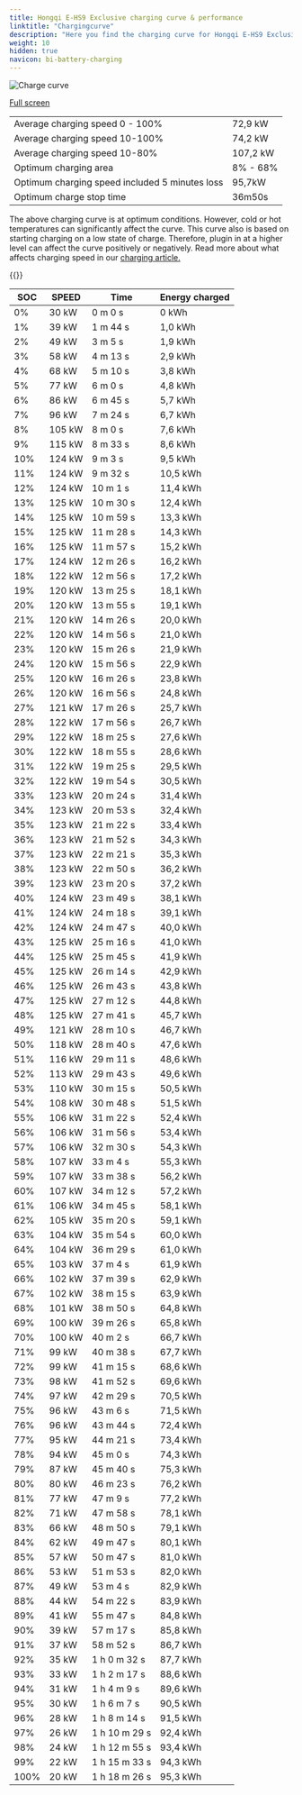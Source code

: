```yaml
---
title: Hongqi E-HS9 Exclusive charging curve & performance
linktitle: "Chargingcurve"
description: "Here you find the charging curve for Hongqi E-HS9 Exclusive. "
weight: 10
hidden: true
navicon: bi-battery-charging
---
```

<!-- markdownlint-disable MD033 -->
<img src="../chargingcurve.svg" alt="Charge curve" class="img-fluid">

[Full screen](../chargingcurve.svg)


<table class="table table-striped">
<tbody>
<tr>
<td>Average charging speed 0 - 100% </td><td>72,9 kW</td>
</tr>
<tr>
<td>Average charging speed 10-100% </td><td>74,2 kW</td>
</tr>
<tr>
<td>Average charging speed 10-80% </td><td>107,2 kW</td>
</tr>
<tr>
<td>Optimum charging area</td><td>8% - 68%</td>
</tr>
<tr>
<td>Optimum charging speed included 5 minutes loss</td><td>95,7kW</td>
</tr>
<tr>
<td>Optimum charge stop time </td><td>36m50s</td>
</tr>
</tbody>
</table>


The above charging curve is at optimum conditions. However, cold or hot temperatures can significantly affect the curve. This curve also is based on starting charging on a low state of charge. Therefore, plugin in at a higher level can affect the curve positively or negatively. Read more about what affects charging speed in our [charging article.](../../../../../technology/battery/charging/) 


{{<evkxdisplayaddarticle />}}
<table class="table table-striped">
<thead>
<tr><th>SOC</th><th>SPEED</th><th>Time</th><th>Energy charged</th></tr>
</thead>
<tbody>
<tr>
<td>0%</td><td>30 kW</td><td> 0 m 0 s </td><td>0 kWh </td>
</tr>
<tr>
<td>1%</td><td>39 kW</td><td> 1 m 44 s </td><td>1,0 kWh </td>
</tr>
<tr>
<td>2%</td><td>49 kW</td><td> 3 m 5 s </td><td>1,9 kWh </td>
</tr>
<tr>
<td>3%</td><td>58 kW</td><td> 4 m 13 s </td><td>2,9 kWh </td>
</tr>
<tr>
<td>4%</td><td>68 kW</td><td> 5 m 10 s </td><td>3,8 kWh </td>
</tr>
<tr>
<td>5%</td><td>77 kW</td><td> 6 m 0 s </td><td>4,8 kWh </td>
</tr>
<tr>
<td>6%</td><td>86 kW</td><td> 6 m 45 s </td><td>5,7 kWh </td>
</tr>
<tr>
<td>7%</td><td>96 kW</td><td> 7 m 24 s </td><td>6,7 kWh </td>
</tr>
<tr>
<td>8%</td><td>105 kW</td><td> 8 m 0 s </td><td>7,6 kWh </td>
</tr>
<tr>
<td>9%</td><td>115 kW</td><td> 8 m 33 s </td><td>8,6 kWh </td>
</tr>
<tr>
<td>10%</td><td>124 kW</td><td> 9 m 3 s </td><td>9,5 kWh </td>
</tr>
<tr>
<td>11%</td><td>124 kW</td><td> 9 m 32 s </td><td>10,5 kWh </td>
</tr>
<tr>
<td>12%</td><td>124 kW</td><td> 10 m 1 s </td><td>11,4 kWh </td>
</tr>
<tr>
<td>13%</td><td>125 kW</td><td> 10 m 30 s </td><td>12,4 kWh </td>
</tr>
<tr>
<td>14%</td><td>125 kW</td><td> 10 m 59 s </td><td>13,3 kWh </td>
</tr>
<tr>
<td>15%</td><td>125 kW</td><td> 11 m 28 s </td><td>14,3 kWh </td>
</tr>
<tr>
<td>16%</td><td>125 kW</td><td> 11 m 57 s </td><td>15,2 kWh </td>
</tr>
<tr>
<td>17%</td><td>124 kW</td><td> 12 m 26 s </td><td>16,2 kWh </td>
</tr>
<tr>
<td>18%</td><td>122 kW</td><td> 12 m 56 s </td><td>17,2 kWh </td>
</tr>
<tr>
<td>19%</td><td>120 kW</td><td> 13 m 25 s </td><td>18,1 kWh </td>
</tr>
<tr>
<td>20%</td><td>120 kW</td><td> 13 m 55 s </td><td>19,1 kWh </td>
</tr>
<tr>
<td>21%</td><td>120 kW</td><td> 14 m 26 s </td><td>20,0 kWh </td>
</tr>
<tr>
<td>22%</td><td>120 kW</td><td> 14 m 56 s </td><td>21,0 kWh </td>
</tr>
<tr>
<td>23%</td><td>120 kW</td><td> 15 m 26 s </td><td>21,9 kWh </td>
</tr>
<tr>
<td>24%</td><td>120 kW</td><td> 15 m 56 s </td><td>22,9 kWh </td>
</tr>
<tr>
<td>25%</td><td>120 kW</td><td> 16 m 26 s </td><td>23,8 kWh </td>
</tr>
<tr>
<td>26%</td><td>120 kW</td><td> 16 m 56 s </td><td>24,8 kWh </td>
</tr>
<tr>
<td>27%</td><td>121 kW</td><td> 17 m 26 s </td><td>25,7 kWh </td>
</tr>
<tr>
<td>28%</td><td>122 kW</td><td> 17 m 56 s </td><td>26,7 kWh </td>
</tr>
<tr>
<td>29%</td><td>122 kW</td><td> 18 m 25 s </td><td>27,6 kWh </td>
</tr>
<tr>
<td>30%</td><td>122 kW</td><td> 18 m 55 s </td><td>28,6 kWh </td>
</tr>
<tr>
<td>31%</td><td>122 kW</td><td> 19 m 25 s </td><td>29,5 kWh </td>
</tr>
<tr>
<td>32%</td><td>122 kW</td><td> 19 m 54 s </td><td>30,5 kWh </td>
</tr>
<tr>
<td>33%</td><td>123 kW</td><td> 20 m 24 s </td><td>31,4 kWh </td>
</tr>
<tr>
<td>34%</td><td>123 kW</td><td> 20 m 53 s </td><td>32,4 kWh </td>
</tr>
<tr>
<td>35%</td><td>123 kW</td><td> 21 m 22 s </td><td>33,4 kWh </td>
</tr>
<tr>
<td>36%</td><td>123 kW</td><td> 21 m 52 s </td><td>34,3 kWh </td>
</tr>
<tr>
<td>37%</td><td>123 kW</td><td> 22 m 21 s </td><td>35,3 kWh </td>
</tr>
<tr>
<td>38%</td><td>123 kW</td><td> 22 m 50 s </td><td>36,2 kWh </td>
</tr>
<tr>
<td>39%</td><td>123 kW</td><td> 23 m 20 s </td><td>37,2 kWh </td>
</tr>
<tr>
<td>40%</td><td>124 kW</td><td> 23 m 49 s </td><td>38,1 kWh </td>
</tr>
<tr>
<td>41%</td><td>124 kW</td><td> 24 m 18 s </td><td>39,1 kWh </td>
</tr>
<tr>
<td>42%</td><td>124 kW</td><td> 24 m 47 s </td><td>40,0 kWh </td>
</tr>
<tr>
<td>43%</td><td>125 kW</td><td> 25 m 16 s </td><td>41,0 kWh </td>
</tr>
<tr>
<td>44%</td><td>125 kW</td><td> 25 m 45 s </td><td>41,9 kWh </td>
</tr>
<tr>
<td>45%</td><td>125 kW</td><td> 26 m 14 s </td><td>42,9 kWh </td>
</tr>
<tr>
<td>46%</td><td>125 kW</td><td> 26 m 43 s </td><td>43,8 kWh </td>
</tr>
<tr>
<td>47%</td><td>125 kW</td><td> 27 m 12 s </td><td>44,8 kWh </td>
</tr>
<tr>
<td>48%</td><td>125 kW</td><td> 27 m 41 s </td><td>45,7 kWh </td>
</tr>
<tr>
<td>49%</td><td>121 kW</td><td> 28 m 10 s </td><td>46,7 kWh </td>
</tr>
<tr>
<td>50%</td><td>118 kW</td><td> 28 m 40 s </td><td>47,6 kWh </td>
</tr>
<tr>
<td>51%</td><td>116 kW</td><td> 29 m 11 s </td><td>48,6 kWh </td>
</tr>
<tr>
<td>52%</td><td>113 kW</td><td> 29 m 43 s </td><td>49,6 kWh </td>
</tr>
<tr>
<td>53%</td><td>110 kW</td><td> 30 m 15 s </td><td>50,5 kWh </td>
</tr>
<tr>
<td>54%</td><td>108 kW</td><td> 30 m 48 s </td><td>51,5 kWh </td>
</tr>
<tr>
<td>55%</td><td>106 kW</td><td> 31 m 22 s </td><td>52,4 kWh </td>
</tr>
<tr>
<td>56%</td><td>106 kW</td><td> 31 m 56 s </td><td>53,4 kWh </td>
</tr>
<tr>
<td>57%</td><td>106 kW</td><td> 32 m 30 s </td><td>54,3 kWh </td>
</tr>
<tr>
<td>58%</td><td>107 kW</td><td> 33 m 4 s </td><td>55,3 kWh </td>
</tr>
<tr>
<td>59%</td><td>107 kW</td><td> 33 m 38 s </td><td>56,2 kWh </td>
</tr>
<tr>
<td>60%</td><td>107 kW</td><td> 34 m 12 s </td><td>57,2 kWh </td>
</tr>
<tr>
<td>61%</td><td>106 kW</td><td> 34 m 45 s </td><td>58,1 kWh </td>
</tr>
<tr>
<td>62%</td><td>105 kW</td><td> 35 m 20 s </td><td>59,1 kWh </td>
</tr>
<tr>
<td>63%</td><td>104 kW</td><td> 35 m 54 s </td><td>60,0 kWh </td>
</tr>
<tr>
<td>64%</td><td>104 kW</td><td> 36 m 29 s </td><td>61,0 kWh </td>
</tr>
<tr>
<td>65%</td><td>103 kW</td><td> 37 m 4 s </td><td>61,9 kWh </td>
</tr>
<tr>
<td>66%</td><td>102 kW</td><td> 37 m 39 s </td><td>62,9 kWh </td>
</tr>
<tr>
<td>67%</td><td>102 kW</td><td> 38 m 15 s </td><td>63,9 kWh </td>
</tr>
<tr>
<td>68%</td><td>101 kW</td><td> 38 m 50 s </td><td>64,8 kWh </td>
</tr>
<tr>
<td>69%</td><td>100 kW</td><td> 39 m 26 s </td><td>65,8 kWh </td>
</tr>
<tr>
<td>70%</td><td>100 kW</td><td> 40 m 2 s </td><td>66,7 kWh </td>
</tr>
<tr>
<td>71%</td><td>99 kW</td><td> 40 m 38 s </td><td>67,7 kWh </td>
</tr>
<tr>
<td>72%</td><td>99 kW</td><td> 41 m 15 s </td><td>68,6 kWh </td>
</tr>
<tr>
<td>73%</td><td>98 kW</td><td> 41 m 52 s </td><td>69,6 kWh </td>
</tr>
<tr>
<td>74%</td><td>97 kW</td><td> 42 m 29 s </td><td>70,5 kWh </td>
</tr>
<tr>
<td>75%</td><td>96 kW</td><td> 43 m 6 s </td><td>71,5 kWh </td>
</tr>
<tr>
<td>76%</td><td>96 kW</td><td> 43 m 44 s </td><td>72,4 kWh </td>
</tr>
<tr>
<td>77%</td><td>95 kW</td><td> 44 m 21 s </td><td>73,4 kWh </td>
</tr>
<tr>
<td>78%</td><td>94 kW</td><td> 45 m 0 s </td><td>74,3 kWh </td>
</tr>
<tr>
<td>79%</td><td>87 kW</td><td> 45 m 40 s </td><td>75,3 kWh </td>
</tr>
<tr>
<td>80%</td><td>80 kW</td><td> 46 m 23 s </td><td>76,2 kWh </td>
</tr>
<tr>
<td>81%</td><td>77 kW</td><td> 47 m 9 s </td><td>77,2 kWh </td>
</tr>
<tr>
<td>82%</td><td>71 kW</td><td> 47 m 58 s </td><td>78,1 kWh </td>
</tr>
<tr>
<td>83%</td><td>66 kW</td><td> 48 m 50 s </td><td>79,1 kWh </td>
</tr>
<tr>
<td>84%</td><td>62 kW</td><td> 49 m 47 s </td><td>80,1 kWh </td>
</tr>
<tr>
<td>85%</td><td>57 kW</td><td> 50 m 47 s </td><td>81,0 kWh </td>
</tr>
<tr>
<td>86%</td><td>53 kW</td><td> 51 m 53 s </td><td>82,0 kWh </td>
</tr>
<tr>
<td>87%</td><td>49 kW</td><td> 53 m 4 s </td><td>82,9 kWh </td>
</tr>
<tr>
<td>88%</td><td>44 kW</td><td> 54 m 22 s </td><td>83,9 kWh </td>
</tr>
<tr>
<td>89%</td><td>41 kW</td><td> 55 m 47 s </td><td>84,8 kWh </td>
</tr>
<tr>
<td>90%</td><td>39 kW</td><td> 57 m 17 s </td><td>85,8 kWh </td>
</tr>
<tr>
<td>91%</td><td>37 kW</td><td> 58 m 52 s </td><td>86,7 kWh </td>
</tr>
<tr>
<td>92%</td><td>35 kW</td><td>1 h 0 m 32 s </td><td>87,7 kWh </td>
</tr>
<tr>
<td>93%</td><td>33 kW</td><td>1 h 2 m 17 s </td><td>88,6 kWh </td>
</tr>
<tr>
<td>94%</td><td>31 kW</td><td>1 h 4 m 9 s </td><td>89,6 kWh </td>
</tr>
<tr>
<td>95%</td><td>30 kW</td><td>1 h 6 m 7 s </td><td>90,5 kWh </td>
</tr>
<tr>
<td>96%</td><td>28 kW</td><td>1 h 8 m 14 s </td><td>91,5 kWh </td>
</tr>
<tr>
<td>97%</td><td>26 kW</td><td>1 h 10 m 29 s </td><td>92,4 kWh </td>
</tr>
<tr>
<td>98%</td><td>24 kW</td><td>1 h 12 m 55 s </td><td>93,4 kWh </td>
</tr>
<tr>
<td>99%</td><td>22 kW</td><td>1 h 15 m 33 s </td><td>94,3 kWh </td>
</tr>
<tr>
<td>100%</td><td>20 kW</td><td>1 h 18 m 26 s </td><td>95,3 kWh </td>
</tr>
</tbody>
</table>


